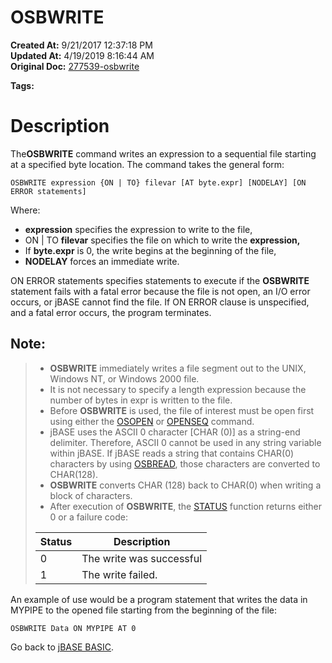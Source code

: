 # OSBWRITE

**Created At:** 9/21/2017 12:37:18 PM  
**Updated At:** 4/19/2019 8:16:44 AM  
**Original Doc:** [277539-osbwrite](https://docs.jbase.com/36868-jbase-basic/277539-osbwrite)  

**Tags:**
<badge text='oswrite' vertical='middle' />
<badge text='resords handling' vertical='middle' />
<badge text='file handling' vertical='middle' />

# Description

The**OSBWRITE** command writes an expression to a sequential file starting at a specified byte location. The command takes the general form:

```
OSBWRITE expression {ON | TO} filevar [AT byte.expr] [NODELAY] [ON ERROR statements]
```

Where:

- **expression** specifies the expression to write to the file,
- ON | TO **filevar** specifies the file on which to write the **expression,**
- If **byte.expr** is 0, the write begins at the beginning of the file,
- **NODELAY** forces an immediate write.


ON ERROR statements specifies statements to execute if the **OSBWRITE** statement fails with a fatal error because the file is not open, an I/O error occurs, or jBASE cannot find the file. If ON ERROR clause is unspecified, and a fatal error occurs, the program terminates.

## Note: 


> - **OSBWRITE** immediately writes a file segment out to the UNIX, Windows NT, or Windows 2000 file.
> - It is not necessary to specify a length expression because the number of bytes in expr is written to the file.
> - Before **OSBWRITE** is used, the file of interest must be open first using either the [OSOPEN](./../osopen) or [OPENSEQ](./../openseq) command.
> - jBASE uses the ASCII 0 character [CHAR (0)] as a string-end delimiter. Therefore, ASCII 0 cannot be used in any string variable within jBASE. If jBASE reads a string that contains CHAR(0) characters by using [OSBREAD](./../osbread), those characters are converted to CHAR(128).
> - **OSBWRITE** converts CHAR (128) back to CHAR(0) when writing a block of characters.
> - After execution of **OSBWRITE**, the [STATUS](./../status-function) function returns either 0 or a failure code:
> 
> 
> 
> | Status | Description |
> | --- | --- |
> | 0<br> | The write was successful<br> |
> | 1<br> | The write failed.<br> |


An example of use would be a program statement that writes the data in MYPIPE to the opened file starting from the beginning of the file:

```
OSBWRITE Data ON MYPIPE AT 0
```



Go back to [jBASE BASIC](./../jbase-basic-programmers-reference-guide).
